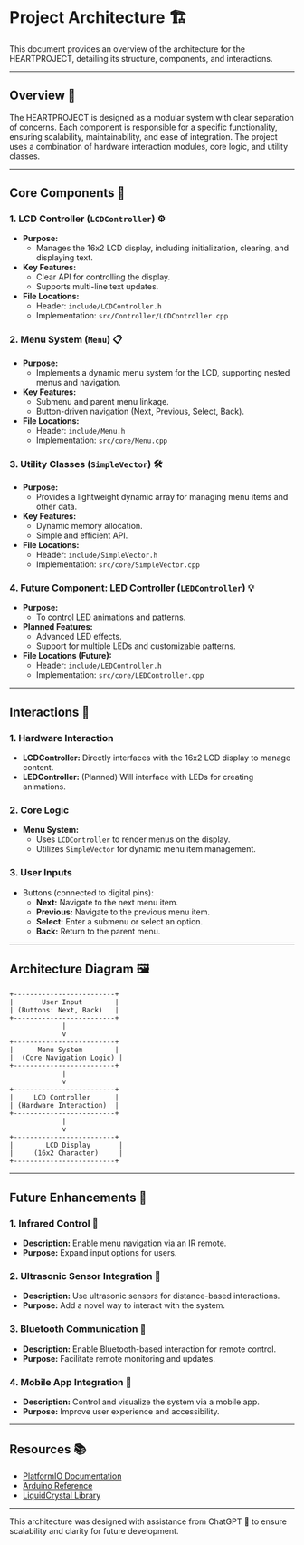 # **Project Architecture** 🏗️

This document provides an overview of the architecture for the HEARTPROJECT, detailing its structure, components, and interactions.

---

## **Overview** 🌟

The HEARTPROJECT is designed as a modular system with clear separation of concerns. Each component is responsible for a specific functionality, ensuring scalability, maintainability, and ease of integration. The project uses a combination of hardware interaction modules, core logic, and utility classes.

---

## **Core Components** 🔧

### **1. LCD Controller (`LCDController`)** ⚙️

- **Purpose:**
  - Manages the 16x2 LCD display, including initialization, clearing, and displaying text.
- **Key Features:**
  - Clear API for controlling the display.
  - Supports multi-line text updates.
- **File Locations:**
  - Header: `include/LCDController.h`
  - Implementation: `src/Controller/LCDController.cpp`

### **2. Menu System (`Menu`)** 📋

- **Purpose:**
  - Implements a dynamic menu system for the LCD, supporting nested menus and navigation.
- **Key Features:**
  - Submenu and parent menu linkage.
  - Button-driven navigation (Next, Previous, Select, Back).
- **File Locations:**
  - Header: `include/Menu.h`
  - Implementation: `src/core/Menu.cpp`

### **3. Utility Classes (`SimpleVector`)** 🛠️

- **Purpose:**
  - Provides a lightweight dynamic array for managing menu items and other data.
- **Key Features:**
  - Dynamic memory allocation.
  - Simple and efficient API.
- **File Locations:**
  - Header: `include/SimpleVector.h`
  - Implementation: `src/core/SimpleVector.cpp`

### **4. Future Component: LED Controller (`LEDController`)** 💡

- **Purpose:**
  - To control LED animations and patterns.
- **Planned Features:**
  - Advanced LED effects.
  - Support for multiple LEDs and customizable patterns.
- **File Locations (Future):**
  - Header: `include/LEDController.h`
  - Implementation: `src/core/LEDController.cpp`

---

## **Interactions** 🔄

### **1. Hardware Interaction**

- **LCDController:** Directly interfaces with the 16x2 LCD display to manage content.
- **LEDController:** (Planned) Will interface with LEDs for creating animations.

### **2. Core Logic**

- **Menu System:**
  - Uses `LCDController` to render menus on the display.
  - Utilizes `SimpleVector` for dynamic menu item management.

### **3. User Inputs**

- Buttons (connected to digital pins):
  - **Next:** Navigate to the next menu item.
  - **Previous:** Navigate to the previous menu item.
  - **Select:** Enter a submenu or select an option.
  - **Back:** Return to the parent menu.

---

## **Architecture Diagram** 🖼️

```
+-------------------------+
|       User Input        |
| (Buttons: Next, Back)   |
+-------------------------+
             |
             v
+-------------------------+
|      Menu System        |
|  (Core Navigation Logic) |
+-------------------------+
             |
             v
+-------------------------+
|     LCD Controller      |
| (Hardware Interaction)  |
+-------------------------+
             |
             v
+-------------------------+
|        LCD Display       |
|     (16x2 Character)     |
+-------------------------+
```

---

## **Future Enhancements** 🔮

### **1. Infrared Control** 📡

- **Description:** Enable menu navigation via an IR remote.
- **Purpose:** Expand input options for users.

### **2. Ultrasonic Sensor Integration** 📏

- **Description:** Use ultrasonic sensors for distance-based interactions.
- **Purpose:** Add a novel way to interact with the system.

### **3. Bluetooth Communication** 📶

- **Description:** Enable Bluetooth-based interaction for remote control.
- **Purpose:** Facilitate remote monitoring and updates.

### **4. Mobile App Integration** 📱

- **Description:** Control and visualize the system via a mobile app.
- **Purpose:** Improve user experience and accessibility.

---

## **Resources** 📚

- [PlatformIO Documentation](https://docs.platformio.org/)
- [Arduino Reference](https://www.arduino.cc/reference/en/)
- [LiquidCrystal Library](https://www.arduino.cc/en/Reference/LiquidCrystal)

---

This architecture was designed with assistance from ChatGPT 🤖 to ensure scalability and clarity for future development.

